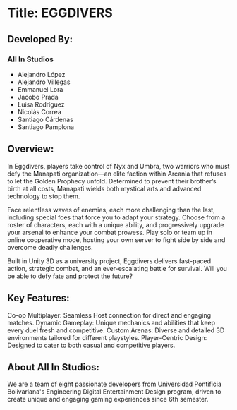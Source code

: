 # Title: EGGDIVERS

## Developed By:
### All In Studios

- Alejandro López
- Alejandro Villegas
- Emmanuel Lora
- Jacobo Prada
- Luisa Rodríguez
- Nicolás Correa
- Santiago Cárdenas
- Santiago Pamplona

## Overview:
In Eggdivers, players take control of Nyx and Umbra, two warriors who must defy the Manapati organization—an elite faction within Arcania that refuses to let the Golden Prophecy unfold. Determined to prevent their brother’s birth at all costs, Manapati wields both mystical arts and advanced technology to stop them.

Face relentless waves of enemies, each more challenging than the last, including special foes that force you to adapt your strategy. Choose from a roster of characters, each with a unique ability, and progressively upgrade your arsenal to enhance your combat prowess. Play solo or team up in online cooperative mode, hosting your own server to fight side by side and overcome deadly challenges.

Built in Unity 3D as a university project, Eggdivers delivers fast-paced action, strategic combat, and an ever-escalating battle for survival. Will you be able to defy fate and protect the future?

## Key Features:
Co-op Multiplayer: Seamless Host connection for direct and engaging matches.
Dynamic Gameplay: Unique mechanics and abilities that keep every duel fresh and competitive.
Custom Arenas: Diverse and detailed 3D environments tailored for different playstyles.
Player-Centric Design: Designed to cater to both casual and competitive players.

## About All In Studios:
We are a team of eight passionate developers from Universidad Pontificia Bolivariana's Engineering Digital Entertainment Design program, driven to create unique and engaging gaming experiences since 6th semester.
